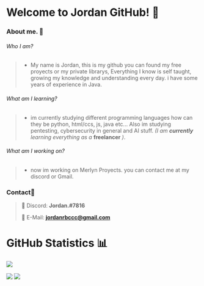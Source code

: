 # Welcome to Jordan GitHub! 👋

### About me. 🚀
###### Who I am?
> * My name is Jordan, this is my github you can found my free proyects or my private librarys, Everything I know is self taught, growing my knowledge and understanding every day.
> i have some years of experience in Java.

###### What am I learning?
> * im currently studying different programming languages how can they be python, html/ccs, js, java etc... Also im studying pentesting, cybersecurity in general and AI stuff. *(I am* ***currently*** *learning everything as a*  **freelancer** *)*.
###### What am I working on?
>* now im working on Merlyn Proyects. you can contact me at my discord or Gmail.

### Contact📲
>  🔔 Discord: **Jordan.#7816**
> 
>  📨️ E-Mail: **jordanrbccc@gmail.com**


# GitHub Statistics 📊
![](https://komarev.com/ghpvc/?username=lowg0d&color=blueviolet)

<img align="center" src="https://github-readme-stats.vercel.app/api?username=Jordanllc&count_private=true&show_icons=true&show_owner=true&border_color=fffff&bg_color=0a0c10">   
<img align="center" src="https://github-readme-stats.vercel.app/api/top-langs/?username=Jordanllc&show_icons&theme=radical&show_owner=true&border_color=fffff&bg_color=0a0c10&theme=synthwave">



